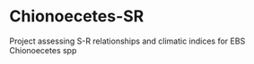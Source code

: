 # Chionoecetes-SR
Project assessing S-R relationships and climatic indices for EBS Chionoecetes spp
